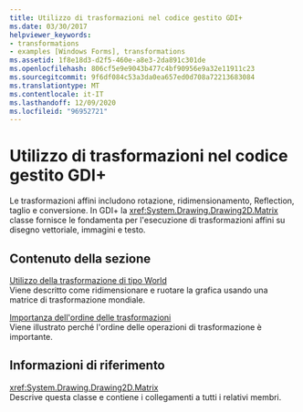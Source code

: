 ```yaml
---
title: Utilizzo di trasformazioni nel codice gestito GDI+
ms.date: 03/30/2017
helpviewer_keywords:
- transformations
- examples [Windows Forms], transformations
ms.assetid: 1f8e18d3-d2f5-460e-a8e3-2da891c301de
ms.openlocfilehash: 806cf5e9e9043b477c4bf90956e9a32e11911c23
ms.sourcegitcommit: 9f6df084c53a3da0ea657ed0d708a72213683084
ms.translationtype: MT
ms.contentlocale: it-IT
ms.lasthandoff: 12/09/2020
ms.locfileid: "96952721"
---
```

# <a name="using-transformations-in-managed-gdi"></a>Utilizzo di trasformazioni nel codice gestito GDI+
Le trasformazioni affini includono rotazione, ridimensionamento, Reflection, taglio e conversione. In GDI+ la <xref:System.Drawing.Drawing2D.Matrix> classe fornisce le fondamenta per l'esecuzione di trasformazioni affini su disegno vettoriale, immagini e testo.  
  
## <a name="in-this-section"></a>Contenuto della sezione  
 [Utilizzo della trasformazione di tipo World](using-the-world-transformation.md)  
 Viene descritto come ridimensionare e ruotare la grafica usando una matrice di trasformazione mondiale.  
  
 [Importanza dell'ordine delle trasformazioni](why-transformation-order-is-significant.md)  
 Viene illustrato perché l'ordine delle operazioni di trasformazione è importante.  
  
## <a name="reference"></a>Informazioni di riferimento  
 <xref:System.Drawing.Drawing2D.Matrix>  
 Descrive questa classe e contiene i collegamenti a tutti i relativi membri.
